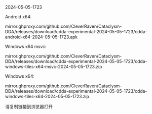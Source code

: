 2024-05-05-1723

Android x64:

mirror.ghproxy.com/github.com/CleverRaven/Cataclysm-DDA/releases/download/cdda-experimental-2024-05-05-1723/cdda-android-x64-2024-05-05-1723.apk

Windows x64 msvc:

mirror.ghproxy.com/github.com/CleverRaven/Cataclysm-DDA/releases/download/cdda-experimental-2024-05-05-1723/cdda-windows-tiles-x64-msvc-2024-05-05-1723.zip

Windows x64:

mirror.ghproxy.com/github.com/CleverRaven/Cataclysm-DDA/releases/download/cdda-experimental-2024-05-05-1723/cdda-windows-tiles-x64-2024-05-05-1723.zip

请复制链接到浏览器打开

